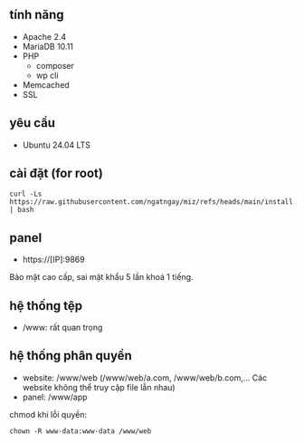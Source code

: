 ## tính năng

- Apache 2.4
- MariaDB 10.11
- PHP
    - composer
    - wp cli
- Memcached
- SSL

## yêu cầu

- Ubuntu 24.04 LTS

## cài đặt (for root)

```
curl -Ls https://raw.githubusercontent.com/ngatngay/miz/refs/heads/main/install.sh | bash
```

## panel
- https://[IP]:9869

Bảo mật cao cấp, sai mật khẩu 5 lần khoá 1 tiếng.

## hệ thống tệp

- /www: rất quan trọng

## hệ thống phân quyền

- website: /www/web (/www/web/a.com, /www/web/b.com,... Các website không thể truy cập file lẫn nhau)
- panel: /www/app

chmod khi lỗi quyền:

```
chown -R www-data:www-data /www/web
```